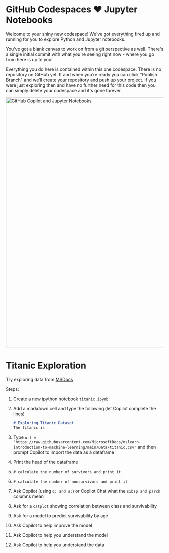 # GitHub Codespaces ♥️ Jupyter Notebooks

Welcome to your shiny new codespace! We've got everything fired up and running for you to explore Python and Jupyter notebooks.

You've got a blank canvas to work on from a git perspective as well. There's a single initial commit with what you're seeing right now - where you go from here is up to you!

Everything you do here is contained within this one codespace. There is no repository on GitHub yet. If and when you’re ready you can click "Publish Branch" and we’ll create your repository and push up your project. If you were just exploring then and have no further need for this code then you can simply delete your codespace and it's gone forever.

<img src="https://github.com/user-attachments/assets/23d3ea40-e450-4d42-9cc1-5e0deca7dff5" alt="GitHub Copilot and Jupyter Notebooks" width="800" height="800">

# Titanic Exploration

Try exploring data from [MSDocs](https://raw.githubusercontent.com/MicrosoftDocs/mslearn-introduction-to-machine-learning/main/Data/titanic.csv)

Steps:
1. Create a new ipython notebook `titanic.ipynb`
1. Add a markdown cell and type the following (let Copilot complete the lines)

    ```md
    # Exploring Titanic Dataset
    The titanic is
    ```

1. Type `url = 'https://raw.githubusercontent.com/MicrosoftDocs/mslearn-introduction-to-machine-learning/main/Data/titanic.csv'` and then prompt Copilot to import the data as a dataframe
1. Print the head of the dataframe
1. `# calculate the number of survivors and print it`
1. `# calculate the number of nonsurvivors and print it`
1. Ask Copilot (using `q: and a:`) or Copilot Chat what the `sibsp and parch` columns mean
1. Ask for a `catplot` showing correlation between class and survivability
1. Ask for a model to predict survivability by age
1. Ask Copilot to help improve the model
1. Ask Copilot to help you understand the model
1. Ask Copilot to help you understand the data
